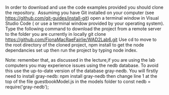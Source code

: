 In order to download and use the code examples provided you should clone the repository. 
Assumimg you have Git installed on your computer (see https://github.com/git-guides/install-git) open a terminal window in Visual Studio Code ( or use a terminal window provided by your operating system). Type the following command to download the project from a remote server to the folder you are currently in locally
git clone https://github.com/FionaMacRaeFairlie/WAD2Lab6.git
Use cd to move to the root directory of the cloned project, npm install to get the node dependancies set up then run the project by typing node index.

Note: remember that, as discussed in the lecture,if you are using the lab computers you may experience issues using the nedb database. To avoid this use the up-to-date version of the database gray-nedb. You will firstly need to install gray-nedb: npm install gray-nedb then change line 1 at the top of the file guestbookModel.js in the models folder to const nedb = require('gray-nedb');
